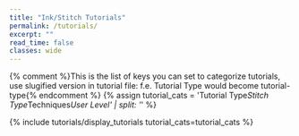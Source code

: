 ```yaml
---
title: "Ink/Stitch Tutorials"
permalink: /tutorials/
excerpt: ""
read_time: false
classes: wide
---
```

{% comment %}This is the list of keys you can set to categorize tutorials, use slugified version in tutorial file: f.e. Tutorial Type would become tutorial-type{% endcomment %}
{% assign tutorial_cats = 'Tutorial Type*Stitch Type*Techniques*User Level' | split: '*' %}

{% include tutorials/display_tutorials tutorial_cats=tutorial_cats %}
